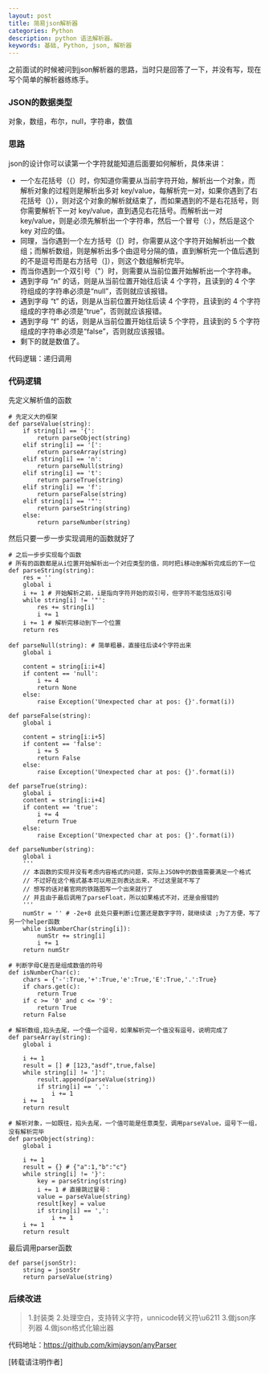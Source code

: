 ```yaml
---
layout: post
title: 简易json解析器
categories: Python
description: python 语法解析器。
keywords: 基础, Python, json, 解析器
---
```

之前面试的时候被问到json解析器的思路，当时只是回答了一下，并没有写，现在写个简单的解析器练练手。

### JSON的数据类型

对象，数组，布尔，null，字符串，数值

### 思路

json的设计你可以读第一个字符就能知道后面要如何解析，具体来讲：

- 一个左花括号（{）时，你知道你需要从当前字符开始，解析出一个对象，而解析对象的过程则是解析出多对 key/value，每解析完一对，如果你遇到了右花括号（}），则对这个对象的解析就结束了，而如果遇到的不是右花括号，则你需要解析下一对 key/value，直到遇见右花括号。而解析出一对 key/value，则是必须先解析出一个字符串，然后一个冒号（:），然后是这个 key 对应的值。
- 同理，当你遇到一个左方括号（[）时，你需要从这个字符开始解析出一个数组；而解析数组，则是解析出多个由逗号分隔的值，直到解析完一个值后遇到的不是逗号而是右方括号（]），则这个数组解析完毕。
- 而当你遇到一个双引号（"）时，则需要从当前位置开始解析出一个字符串。
- 遇到字母 “n” 的话，则是从当前位置开始往后读 4 个字符，且读到的 4 个字符组成的字符串必须是“null”，否则就应该报错。
- 遇到字母 “t” 的话，则是从当前位置开始往后读 4 个字符，且读到的 4 个字符组成的字符串必须是“true”，否则就应该报错。
- 遇到字母 “f” 的话，则是从当前位置开始往后读 5 个字符，且读到的 5 个字符组成的字符串必须是“false”，否则就应该报错。
- 剩下的就是数值了。

代码逻辑：递归调用

### 代码逻辑

先定义解析值的函数

```
# 先定义大的框架
def parseValue(string):
    if string[i] == '{':
        return parseObject(string)
    elif string[i] == '[':
        return parseArray(string)
    elif string[i] == 'n':
        return parseNull(string)
    elif string[i] == 't':
        return parseTrue(string)
    elif string[i] == 'f':
        return parseFalse(string)
    elif string[i] == '"':
        return parseString(string)
    else:
        return parseNumber(string)
```
然后只要一步一步实现调用的函数就好了

```
# 之后一步步实现每个函数
# 所有的函数都是从i位置开始解析出一个对应类型的值，同时把i移动到解析完成后的下一位
def parseString(string):
    res = ''
    global i
    i += 1 # 开始解析之前，i是指向字符开始的双引号，但字符不能包括双引号
    while string[i] != '"':
        res += string[i]
        i += 1
    i += 1 # 解析完移动到下一个位置
    return res

def parseNull(string): # 简单粗暴，直接往后读4个字符出来
    global i

    content = string[i:i+4]
    if content == 'null':
        i += 4
        return None
    else:
        raise Exception('Unexpected char at pos: {}'.format(i))

def parseFalse(string):
    global i

    content = string[i:i+5]
    if content == 'false':
        i += 5
        return False
    else:
        raise Exception('Unexpected char at pos: {}'.format(i))

def parseTrue(string):
    global i
    content = string[i:i+4]
    if content == 'true':
        i += 4
        return True
    else:
        raise Exception('Unexpected char at pos: {}'.format(i))

def parseNumber(string):
    global i
    '''
    // 本函数的实现并没有考虑内容格式的问题，实际上JSON中的数值需要满足一个格式
    // 不过好在这个格式基本可以用正则表达出来，不过这里就不写了
    // 想写的话对着官网的铁路图写一个出来就行了
    // 并且由于最后调用了parseFloat，所以如果格式不对，还是会报错的
    '''
    numStr = '' # -2e+8 此处只要判断i位置还是数字字符，就继续读 ;为了方便，写了另一个helper函数
    while isNumberChar(string[i]):
        numStr += string[i]
        i += 1
    return numStr

# 判断字母C是否是组成数值的符号
def isNumberChar(c):
    chars = {'-':True,'+':True,'e':True,'E':True,'.':True}
    if chars.get(c):
        return True
    if c >= '0' and c <= '9':
        return True
    return False

# 解析数组,掐头去尾，一个值一个逗号，如果解析完一个值没有逗号，说明完成了
def parseArray(string):
    global i

    i += 1
    result = [] # [123,"asdf",true,false]
    while string[i] != ']':
        result.append(parseValue(string))
        if string[i] == ',':
            i += 1
    i += 1
    return result

# 解析对象，一如既往，掐头去尾，一个值可能是任意类型，调用parseValue，逗号下一组，没有解析完毕
def parseObject(string):
    global i

    i += 1
    result = {} # {"a":1,"b":"c"}
    while string[i] != '}':
        key = parseString(string)
        i += 1 # 直接跳过冒号：
        value = parseValue(string)
        result[key] = value
        if string[i] == ',':
            i += 1
    i += 1
    return result
```

最后调用parser函数

```
def parse(jsonStr):
    string = jsonStr
    return parseValue(string)

```



### 后续改进

> 1.封装类
> 2.处理空白，支持转义字符，unnicode转义符\u6211
> 3.做json序列器
> 4.做json格式化输出器


代码地址：https://github.com/kimjayson/anyParser

[转载请注明作者]
